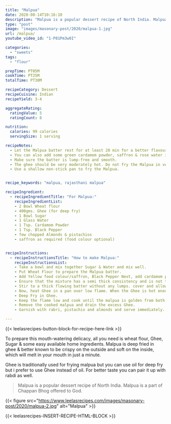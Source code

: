 ```yaml
---
title: "Malpua"
date: 2020-08-14T10:16:10
description: "Malpua is a popular dessert recipe of North India. Malpua is a part of Chappan Bhog offered to God."
type: "post"
image: "images/masonary-post/2020/malpua-1.jpg"
url: /malpua/
youtube_video_id: "1-P81Pm3w0I"

categories: 
  - "sweets"
tags:
  - "flour"

prepTime: PT05M
cookTime: PT25M
totalTime: PT30M

recipeCategory: Dessert
recipeCuisine: Indian
recipeYield: 3-4

aggregateRating:
  ratingValue: 5
  ratingCount: 8

nutrition:
  calories: 99 calories
  servingSize: 1 serving

recipeNotes: 
  - Let the Malpua batter rest for at least 20 min for a better flavour.
  - You can also add some green cardamom powder, saffron & rose water in your Malpua for more flavours.
  - Make sure the batter is lump-free and smooth.
  - The ghee should be very moderately hot. Do not fry the Malpua in very hot ghee otherwise, they will be raw from inside.
  - Use a shallow non-stick pan to fry the Malpua.


recipe_keywords: "malpua, rajasthani malpua"

recipeIngredient:
  - recipeIngredientTitle: "For Malpua:"
    recipeIngredientList: 
    - 2 Bowl Wheat flour
    - 400gms. Ghee (for deep fry)
    - 1 Bowl Sugar 
    - 1 Glass Water
    - 1 Tsp. Cardamom Powder
    - 1 Tsp. Black Pepper 
    - few chopped Almonds & pistachios
    - saffron as required (food colour optional)


recipeInstructions:
  - recipeInstructionsTitle: "How to make Malpua:"
    recipeInstructionsList:
    - Take a bowl and mix together Sugar & Water and mix well. 
    - Put Wheat Flour to prepare the Malpua batter. 
    - Add Yellow food colour/saffron, Black Pepper Next, add cardamom powder and mix well once again. 
    - Ensure that the mixture has a semi thick consistency and is not too thick. 
    - Stir to a thick flowing batter without any lumps. cover and allow the batter to rest for 20 minutes. 
    - Now, heat Ghee in a pan over low flame. When the Ghee is hot enough, pour a ladle full of the mixture and spread evenly.
    - Deep Fry in Ghee.
    - Keep the flame low and cook until the malpua is golden from both sides.
    - Remove the cooked malpua and drain the excess Ghee.
    - Garnish with rabri, pistachio and almonds and serve immediately.

---
```


{{< leelasrecipes-button-block-for-recipe-here-link >}}


To prepare this mouth-watering delicacy, all you need is wheat flour, Ghee, Sugar & some easy available home ingredients. Malpua is deep fried in ghee & better known to be crispy on the outside and soft on the inside, which will melt in your mouth in just a minute. 

Ghee is traditionally used for frying malpua but you can use oil  for deep fry but i prefer to use Ghee instead of oil. For better taste you can pair it up with rabdi as well.

 
> Malpua is a popular dessert recipe of North India. Malpua is a part of Chappan Bhog offered to God. 

{{< figure src="https://www.leelasrecipes.com/images/masonary-post/2020/malpua-2.jpg" alt="Malpua" >}}



{{< leelasrecipes-INSERT-RECIPE-HTML-BLOCK >}}



